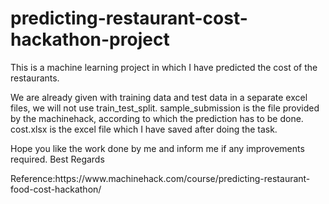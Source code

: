 # predicting-restaurant-cost-hackathon-project
<p>  
This is a machine learning project in which I have predicted the cost of the restaurants.
</p>
<p>
We are already given with training data and test data in a separate excel files, we will not use train_test_split.
sample_submission is the file provided by the machinehack, according to which the prediction has to be done.
cost.xlsx is the excel file which I have saved after doing the task.
</p>
<p>Hope you like the work done by me and inform me if any improvements required.
  Best Regards
</p>
<p>
Reference:https://www.machinehack.com/course/predicting-restaurant-food-cost-hackathon/
</p>
